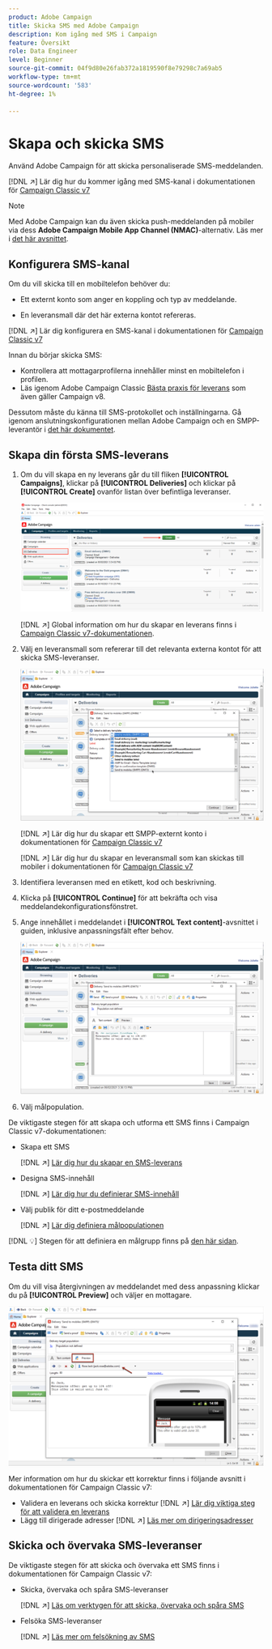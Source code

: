 ```yaml
---
product: Adobe Campaign
title: Skicka SMS med Adobe Campaign
description: Kom igång med SMS i Campaign
feature: Översikt
role: Data Engineer
level: Beginner
source-git-commit: 04f9d80e26fab372a1819590f8e79298c7a69ab5
workflow-type: tm+mt
source-wordcount: '583'
ht-degree: 1%

---
```


# Skapa och skicka SMS

Använd Adobe Campaign för att skicka personaliserade SMS-meddelanden.

[!DNL :arrow_upper_right:] Lär dig hur du kommer igång med SMS-kanal i dokumentationen för  [Campaign Classic v7](https://experienceleague.adobe.com/docs/campaign-classic/using/sending-messages/sending-messages-on-mobiles/sms-channel.html)

>[!NOTE]
>
>Med Adobe Campaign kan du även skicka push-meddelanden på mobiler via dess **Adobe Campaign Mobile App Channel (NMAC)**-alternativ. Läs mer i [det här avsnittet](push.md).

## Konfigurera SMS-kanal

Om du vill skicka till en mobiltelefon behöver du:

* Ett externt konto som anger en koppling och typ av meddelande.

* En leveransmall där det här externa kontot refereras.

[!DNL :arrow_upper_right:]  Lär dig konfigurera en SMS-kanal i dokumentationen för  [Campaign Classic v7](https://experienceleague.adobe.com/docs/campaign-classic/using/sending-messages/sending-messages-on-mobiles/sms-set-up.html?lang=en#sending-messages)

Innan du börjar skicka SMS:

* Kontrollera att mottagarprofilerna innehåller minst en mobiltelefon i profilen.
* Läs igenom Adobe Campaign Classic [Bästa praxis för leverans](https://experienceleague.adobe.com/docs/campaign-classic/using/sending-messages/key-steps-when-creating-a-delivery/delivery-bestpractices/delivery-best-practices.html?lang=en#sending-messages) som även gäller Campaign v8.

Dessutom måste du känna till SMS-protokollet och inställningarna. Gå igenom anslutningskonfigurationen mellan Adobe Campaign och en SMPP-leverantör i [det här dokumentet](https://experienceleague.adobe.com/docs/campaign-classic/using/sending-messages/sending-messages-on-mobiles/sms-protocol.html?lang=en#sending-messages).

## Skapa din första SMS-leverans

1. Om du vill skapa en ny leverans går du till fliken **[!UICONTROL Campaigns]**, klickar på **[!UICONTROL Deliveries]** och klickar på **[!UICONTROL Create]** ovanför listan över befintliga leveranser.

   ![](assets/delivery_step_1.png)

   [!DNL :arrow_upper_right:] Global information om hur du skapar en leverans finns i  [Campaign Classic v7-dokumentationen](https://experienceleague.adobe.com/docs/campaign-classic/using/sending-messages/key-steps-when-creating-a-delivery/steps-about-delivery-creation-steps.html?lang=en#sending-messages).

1. Välj en leveransmall som refererar till det relevanta externa kontot för att skicka SMS-leveranser.

   ![](assets/sms-template-list.png)

   [!DNL :arrow_upper_right:] Lär dig hur du skapar ett SMPP-externt konto i dokumentationen för  [Campaign Classic v7](https://experienceleague.corp.adobe.com/docs/campaign-classic/using/sending-messages/sending-messages-on-mobiles/sms-set-up.html?lang=en#creating-an-smpp-external-account)

   [!DNL :arrow_upper_right:] Lär dig hur du skapar en leveransmall som kan skickas till mobiler i dokumentationen för  [Campaign Classic v7](https://experienceleague.corp.adobe.com/docs/campaign-classic/using/sending-messages/sending-messages-on-mobiles/sms-set-up.html?lang=en#changing-the-delivery-template)

1. Identifiera leveransen med en etikett, kod och beskrivning.

1. Klicka på **[!UICONTROL Continue]** för att bekräfta och visa meddelandekonfigurationsfönstret.

1. Ange innehållet i meddelandet i **[!UICONTROL Text content]**-avsnittet i guiden, inklusive anpassningsfält efter behov.

   ![](assets/sms-content.png)

1. Välj målpopulation.

De viktigaste stegen för att skapa och utforma ett SMS finns i Campaign Classic v7-dokumentationen:

* Skapa ett SMS

   [!DNL :arrow_upper_right:] [Lär dig hur du skapar en SMS-leverans](https://experienceleague.adobe.com/docs/campaign-classic/using/sending-messages/sending-messages-on-mobiles/sms-create.html?lang=en#sending-messages)

* Designa SMS-innehåll

   [!DNL :arrow_upper_right:] [Lär dig hur du definierar SMS-innehåll](https://experienceleague.adobe.com/docs/campaign-classic/using/sending-messages/sending-messages-on-mobiles/sms-create.html?lang=en#defining-the-sms-content)

* Välj publik för ditt e-postmeddelande

   [!DNL :arrow_upper_right:] [Lär dig definiera målpopulationen](https://experienceleague.adobe.com/docs/campaign-classic/using/sending-messages/key-steps-when-creating-a-delivery/steps-defining-the-target-population.html)

[!DNL :bulb:] Stegen för att definiera en målgrupp finns på  [den här sidan](../start/audiences.md).

## Testa ditt SMS

Om du vill visa återgivningen av meddelandet med dess anpassning klickar du på **[!UICONTROL Preview]** och väljer en mottagare.

![](assets/sms-preview.png)

Mer information om hur du skickar ett korrektur finns i följande avsnitt i dokumentationen för Campaign Classic v7:

* Validera en leverans och skicka korrektur
   [!DNL :arrow_upper_right:] [Lär dig viktiga steg för att validera en leverans](https://experienceleague.adobe.com/docs/campaign-classic/using/sending-messages/key-steps-when-creating-a-delivery/steps-validating-the-delivery.html)
* Lägg till dirigerade adresser
   [!DNL :arrow_upper_right:] [Läs mer om dirigeringsadresser](https://experienceleague.adobe.com/docs/campaign-classic/using/sending-messages/using-seed-addresses/about-seed-addresses.html)

## Skicka och övervaka SMS-leveranser

De viktigaste stegen för att skicka och övervaka ett SMS finns i dokumentationen för Campaign Classic v7:

* Skicka, övervaka och spåra SMS-leveranser

   [!DNL :arrow_upper_right:] [Läs om verktygen för att skicka, övervaka och spåra SMS](https://experienceleague.adobe.com/docs/campaign-classic/using/sending-messages/sending-messages-on-mobiles/sms-send.html?lang=en#sending-messages)
* Felsöka SMS-leveranser

   [!DNL :arrow_upper_right:] [Läs mer om felsökning av SMS](https://experienceleague.adobe.com/docs/campaign-classic/using/sending-messages/sending-messages-on-mobiles/troubleshooting-sms.html?lang=en#sending-messages)
